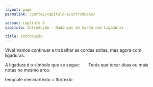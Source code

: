 ```yaml
---
layout: page
permalink: /parte1/capitulo-6/introducao/

sessao: Capítulo 6
capitulo: Introdução - Mudanças de Corda com Ligaduras

title: Introdução
---
```


Viva! Vamos continuar a trabalhar as cordas soltas, mas agora com ligaduras.

A ligadura é o símbolo que se segue:       Terás que tocar duas ou mais notas no mesmo arco.

template menina/texto + flo/texto
